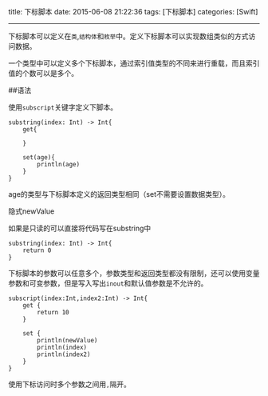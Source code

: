 title: 下标脚本
date: 2015-06-08 21:22:36
tags: [下标脚本]
categories: [Swift]

---

下标脚本可以定义在`类`,`结构体`和`枚举`中。定义下标脚本可以实现数组类似的方式访问数据。

一个类型中可以定义多个下标脚本，通过索引值类型的不同来进行重载，而且索引值的个数可以是多个。

##语法

使用`subscript`关键字定义下脚本。

```
substring(index: Int) -> Int{
	get{
	
	}
	
	set(age){
		println(age)
	}
}
```
age的类型与下标脚本定义的返回类型相同（set不需要设置数据类型）。

隐式newValue

如果是只读的可以直接将代码写在substring中

```
substring(index: Int) -> Int{
	return 0
}
```

下标脚本的参数可以任意多个，参数类型和返回类型都没有限制，还可以使用变量参数和可变参数，但是写入写出`inout`和默认值参数是不允许的。

```
subscript(index:Int,index2:Int) -> Int{
	get {
		return 10
	}
        
	set {
		println(newValue)   
		println(index)
		println(index2)
	}
}
```

使用下标访问时多个参数之间用`,`隔开。

